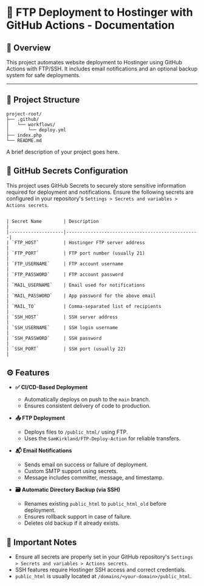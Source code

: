 # 🚀 FTP Deployment to Hostinger with GitHub Actions - Documentation

## 🧾 Overview
This project automates website deployment to Hostinger using GitHub Actions with FTP/SSH. It includes email notifications and an optional backup system for safe deployments.

---

## 📁 Project Structure
```plaintext
project-root/
├── .github/
│   └── workflows/
│       └── deploy.yml
├── index.php
└── README.md
```

A brief description of your project goes here.

## 🔐 GitHub Secrets Configuration

This project uses GitHub Secrets to securely store sensitive information required for deployment and notifications. Ensure the following secrets are configured in your repository's `Settings > Secrets and variables > Actions secrets`.

```plaintext

| Secret Name        | Description                                     |
|--------------------|-------------------------------------------------|
| `FTP_HOST`         | Hostinger FTP server address                    |
| `FTP_PORT`         | FTP port number (usually 21)                    |
| `FTP_USERNAME`     | FTP account username                            |
| `FTP_PASSWORD`     | FTP account password                            |
| `MAIL_USERNAME`    | Email used for notifications                    |
| `MAIL_PASSWORD`    | App password for the above email                |
| `MAIL_TO`          | Comma-separated list of recipients              |
| `SSH_HOST`         | SSH server address                              |
| `SSH_USERNAME`     | SSH login username                              |
| `SSH_PASSWORD`     | SSH password                                    |
| `SSH_PORT`         | SSH port (usually 22)                           |
```

## ⚙️ Features

* **✅ CI/CD-Based Deployment**
    * Automatically deploys on push to the `main` branch.
    * Ensures consistent delivery of code to production.

* **📤 FTP Deployment**
    * Deploys files to `/public_html/` using FTP.
    * Uses the `SamKirkland/FTP-Deploy-Action` for reliable transfers.

* **📬 Email Notifications**
    * Sends email on success or failure of deployment.
    * Custom SMTP support using secrets.
    * Message includes committer, message, and timestamp.

* **🗃️ Automatic Directory Backup (via SSH)**
    * Renames existing `public_html` to `public_html_old` before deployment.
    * Ensures rollback support in case of failure.
    * Deletes old backup if it already exists.

## 📌 Important Notes

* Ensure all secrets are properly set in your GitHub repository's `Settings > Secrets and variables > Actions secrets`.
* SSH features require Hostinger SSH access and correct credentials.
* `public_html` is usually located at `/domains/<your-domain>/public_html`.


